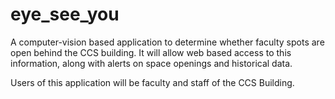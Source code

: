 # eye_see_you

A computer-vision based application to determine whether faculty spots are open behind the CCS building. It will allow web based access to this information, along with alerts on space openings and historical data.

Users of this application will be faculty and staff of the CCS Building.

